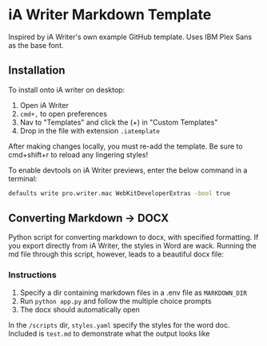 # iA Writer Markdown Template

Inspired by iA Writer's own example GitHub template. Uses IBM Plex Sans as the base font.

## Installation

To install onto iA writer on desktop:

1. Open iA Writer
2. `cmd+,` to open preferences
3. Nav to "Templates" and click the (+) in "Custom Templates"
4. Drop in the file with extension `.iatemplate`

After making changes locally, you must re-add the template. Be sure to cmd+shift+r to reload any lingering styles!

To enable devtools on iA Writer previews, enter the below command in a terminal:

```zsh
defaults write pro.writer.mac WebKitDeveloperExtras -bool true
```

## Converting Markdown -> DOCX

Python script for converting markdown to docx, with specified formatting. If you export directly from iA Writer, the styles in Word are wack. Running the md file through this script, however, leads to a beautiful docx file:

### Instructions

1. Specify a dir containing markdown files in a .env file as `MARKDOWN_DIR`
2. Run `python app.py` and follow the multiple choice prompts
3. The docx should automatically open

In the `/scripts` dir, `styles.yaml` specify the styles for the word doc. Included is `test.md` to demonstrate what the output looks like

